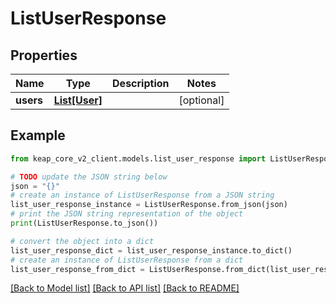 # ListUserResponse


## Properties

Name | Type | Description | Notes
------------ | ------------- | ------------- | -------------
**users** | [**List[User]**](User.md) |  | [optional] 

## Example

```python
from keap_core_v2_client.models.list_user_response import ListUserResponse

# TODO update the JSON string below
json = "{}"
# create an instance of ListUserResponse from a JSON string
list_user_response_instance = ListUserResponse.from_json(json)
# print the JSON string representation of the object
print(ListUserResponse.to_json())

# convert the object into a dict
list_user_response_dict = list_user_response_instance.to_dict()
# create an instance of ListUserResponse from a dict
list_user_response_from_dict = ListUserResponse.from_dict(list_user_response_dict)
```
[[Back to Model list]](../README.md#documentation-for-models) [[Back to API list]](../README.md#documentation-for-api-endpoints) [[Back to README]](../README.md)


